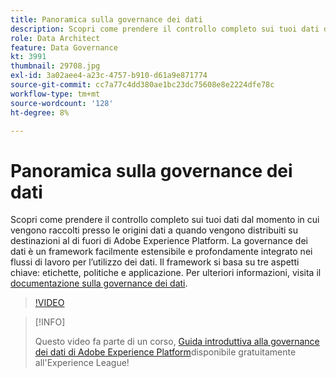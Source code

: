 ```yaml
---
title: Panoramica sulla governance dei dati
description: Scopri come prendere il controllo completo sui tuoi dati dal momento in cui vengono raccolti presso le origini dati a quando vengono distribuiti su destinazioni al di fuori di Adobe Experience Platform.
role: Data Architect
feature: Data Governance
kt: 3991
thumbnail: 29708.jpg
exl-id: 3a02aee4-a23c-4757-b910-d61a9e871774
source-git-commit: cc7a77c4dd380ae1bc23dc75608e8e2224dfe78c
workflow-type: tm+mt
source-wordcount: '128'
ht-degree: 8%

---
```


# Panoramica sulla governance dei dati

Scopri come prendere il controllo completo sui tuoi dati dal momento in cui vengono raccolti presso le origini dati a quando vengono distribuiti su destinazioni al di fuori di Adobe Experience Platform. La governance dei dati è un framework facilmente estensibile e profondamente integrato nei flussi di lavoro per l’utilizzo dei dati. Il framework si basa su tre aspetti chiave: etichette, politiche e applicazione. Per ulteriori informazioni, visita il [documentazione sulla governance dei dati](https://experienceleague.adobe.com/docs/experience-platform/data-governance/home.html?lang=it).

>[!VIDEO](https://video.tv.adobe.com/v/29708?quality=12&learn=on)

>[!INFO]
>
> Questo video fa parte di un corso, [Guida introduttiva alla governance dei dati di Adobe Experience Platform](https://experienceleague.adobe.com/?recommended=ExperiencePlatform-D-1-2021.1.dgov.gs)disponibile gratuitamente all&#39;Experience League!


